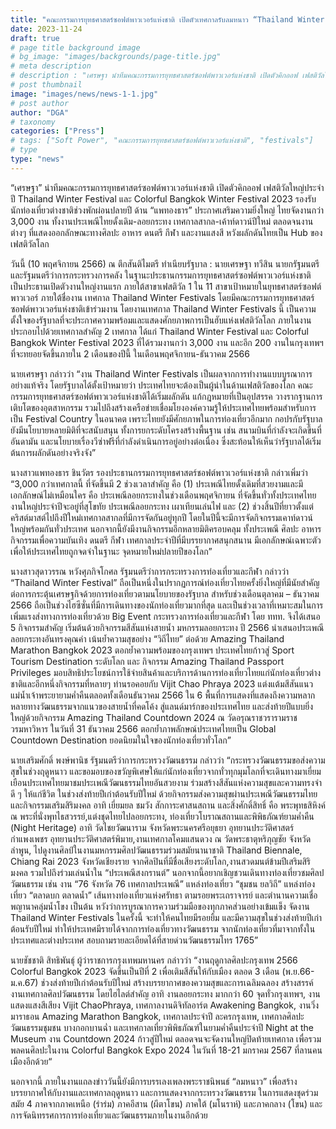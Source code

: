 ```yaml
---
title: "คณะกรรมการยุทธศาสตร์ซอฟต์พาวเวอร์แห่งชาติ เปิดตัวเทศกาลรับลมหนาว “Thailand Winter Festivals” สร้างปรากฏการณ์เฟสติวัลทั่วประเทศส่งท้ายปี 2566"
date: 2023-11-24
draft: true
# page title background image
# bg_image: "images/backgrounds/page-title.jpg"
# meta description
# description : "เศรษฐา นำทีมคณะกรรมการยุทธศาสตร์ซอฟต์พาวเวอร์แห่งชาติ เปิดตัวคิกออฟ เฟสติวัลใหญ่ประจำปี Thailand Winter Festival และ Colorful Bangkok Winter Festival 2023 รองรับนักท่องเที่ยวต่างชาติช่วงพักผ่อนปลายปี ด้าน “แพทองธาร” ประกาศเสริมความยิ่งใหญ่ ไทยจัดงานกว่า 3,000 งาน ทั้งงานประเพณีไทยดั้งเดิม-ลอยกระทง เทศกาลสากล-เค้าท์ดาวน์ปีใหม่ ตลอดจนงานต่างๆ ที่แสดงออกลักษณะทางศิลปะ อาหาร ดนตรี กีฬา และงานแสงสี หวังผลักดันไทยเป็น Hub ของเฟสติวัลโลก"
# post thumbnail
image: "images/news/news-1-1.jpg"
# post author
author: "DGA"
# taxonomy
categories: ["Press"]
# tags: ["Soft Power", "คณะกรรมการยุทธศาสตร์ซอฟต์พาวเวอร์แห่งชาติ", "festivals"]
# type
type: "news"
---
```


“เศรษฐา” นำทีมคณะกรรมการยุทธศาสตร์ซอฟต์พาวเวอร์แห่งชาติ เปิดตัวคิกออฟ เฟสติวัลใหญ่ประจำปี Thailand Winter Festival และ Colorful Bangkok Winter Festival 2023 รองรับนักท่องเที่ยวต่างชาติช่วงพักผ่อนปลายปี ด้าน “แพทองธาร” ประกาศเสริมความยิ่งใหญ่ ไทยจัดงานกว่า 3,000 งาน ทั้งงานประเพณีไทยดั้งเดิม-ลอยกระทง เทศกาลสากล-เค้าท์ดาวน์ปีใหม่ ตลอดจนงานต่างๆ ที่แสดงออกลักษณะทางศิลปะ อาหาร ดนตรี กีฬา และงานแสงสี หวังผลักดันไทยเป็น Hub ของเฟสติวัลโลก

วันนี้ (10 พฤศจิกายน 2566) ณ ตึกสันติไมตรี ทำเนียบรัฐบาล : นายเศรษฐา ทวีสิน นายกรัฐมนตรี และรัฐมนตรีว่าการกระทรวงการคลัง ในฐานะประธานกรรมการยุทธศาสตร์ซอฟต์พาวเวอร์แห่งชาติ เป็นประธานเปิดตัวงานใหญ่งานแรก ภายใต้สาขาเฟสติวัล 1 ใน 11 สาขาเป้าหมายในยุทธศาสตร์ซอฟต์พาวเวอร์ ภายใต้ชื่องาน เทศกาล Thailand Winter Festivals โดยมีคณะกรรมการยุทธศาสตร์ซอฟต์พาวเวอร์แห่งชาติเข้าร่วมงาน โดยงานเทศกาล Thailand Winter Festivals นี้ เป็นความตั้งใจของรัฐบาลที่จะประกาศความพร้อมและแสดงศักยภาพการเป็นฮับแห่งเฟสติวัลโลก ภายในงานประกอบไปด้วยเทศกาลสำคัญ 2 เทศกาล ได้แก่ Thailand Winter Festival และ Colorful Bangkok Winter Festival 2023 ที่ได้รวมงานกว่า 3,000 งาน และอีก 200 งานในกรุงเทพฯ ที่จะทยอยจัดขึ้นภายใน 2 เดือนของปีนี้ ในเดือนพฤศจิกายน-ธันวาคม 2566

นายเศรษฐา กล่าวว่า “งาน Thailand Winter Festivals เป็นผลจากการทำงานแบบบูรณาการอย่างแท้จริง โดยรัฐบาลได้ตั้งเป้าหมายว่า ประเทศไทยจะต้องเป็นผู้นำในด้านเฟสติวัลของโลก คณะกรรมการยุทธศาสตร์ซอฟต์พาวเวอร์แห่งชาติได้เริ่มผลักดัน แก้กฎหมายที่เป็นอุปสรรค วางรากฐานการเติบโตของอุตสาหกรรม รวมไปถึงสร้างเครือข่ายเชื่อมโยงองค์ความรู้ให้ประเทศไทยพร้อมสำหรับการเป็น Festival Country ในอนาคต เพราะไทยยังมีศักยภาพในการท่องเที่ยวอีกมาก กอปรกับรัฐบาลยังมีนโยบายหลายมิติที่จะสนับสนุน ทั้งการยกระดับโครงสร้างพื้นฐาน เช่น สนามบินที่กำลังจะเกิดขึ้นที่อันดามัน และนโยบายเรื่องวีซ่าฟรีที่กำลังดำเนินการอยู่อย่างต่อเนื่อง ซึ่งสะท้อนให้เห็นว่ารัฐบาลได้เริ่มต้นการผลักดันอย่างจริงจัง”

นางสาวแพทองธาร ชินวัตร รองประธานกรรมการยุทธศาสตร์ชอฟต์พาวเวอร์แห่งชาติ กล่าวเพิ่มว่า “3,000 กว่าเทศกาลนี้ ที่จัดขึ้นมี 2 ช่วงเวลาสำคัญ คือ (1) ประเพณีไทยดั้งเดิมที่สวยงามและมีเอกลักษณ์ไม่เหมือนใคร คือ ประเพณีลอยกระทงในช่วงเดือนพฤศจิกายน ที่จัดขึ้นทั่วทั้งประเทศไทย งานใหญ่ประจำปีจะอยู่ที่สุโขทัย ประเพณีลอยกระทง เผาเทียนเล่นไฟ และ (2) ช่วงสิ้นปีที่ยาวตั้งแต่คริสต์มาสต์ไปถึงปีใหม่เทศกาลสากลที่มีการจัดกันอยู่ทุกปี โดยในปีนี้จะมีการจัดกิจกรรมเคาท์ดาวน์ใหญ่พร้อมกันทั่วประเทศ นอกจากนี้ยังมีงานกิจกรรมอีกหลายมิติครอบคลุม ทั้งประเพณี ศิลปะ อาหาร กิจกรรมเพื่อความบันเทิง ดนตรี กีฬา เทศกาลประจำปีที่มีบรรยากาศสนุกสนาน มีเอกลักษณ์เฉพาะตัว เพื่อให้ประเทศไทยถูกจดจำในฐานะ จุดหมายใหม่ปลายปีของโลก”

นางสาวสุดาวรรณ หวังศุภกิจโกศล รัฐมนตรีว่าการกระทรวงการท่องเที่ยวและกีฬา กล่าวว่า “Thailand Winter Festival” ถือเป็นหนึ่งในปรากฏการณ์ท่องเที่ยวไทยครั้งยิ่งใหญ่ที่มีนัยสำคัญต่อการกระตุ้นเศรษฐกิจด้วยการท่องเที่ยวตามนโยบายของรัฐบาล สำหรับช่วงเดือนตุลาคม – ธันวาคม 2566 ถือเป็นช่วงไฮซีซั่นที่มีการเดินทางของนักท่องเที่ยวมากที่สุด และเป็นช่วงเวลาที่เหมาะสมในการเพิ่มแรงส่งทางการท่องเที่ยวด้วย Big Event กระทรวงการท่องเที่ยวและกีฬา โดย ททท. จึงได้เสนอ 5 กิจกรรมสำคัญ เริ่มต้นด้วยกิจกรรมสีสันแห่งสายน้ำ มหกรรมลอยกระทง ปี 2566 นำเสนอประเพณีลอยกระทงอันทรงคุณค่า เน้นย้ำความสุขอย่าง “วิถีไทย” ต่อด้วย Amazing Thailand Marathon Bangkok 2023 ตอกย้ำความพร้อมของกรุงเทพฯ ประเทศไทยก้าวสู่ Sport Tourism Destination ระดับโลก และ กิจกรรม Amazing Thailand Passport Privileges มอบสิทธิประโยชน์การใช้จ่ายสินค้าและบริการด้านการท่องเที่ยวไทยแก่นักท่องเที่ยวต่างชาติและอีกหนึ่งกิจกรรมที่หลายๆ ท่านรอคอยกับ Vijit Chao Phraya 2023 แต่งแต้มสีสันแนวแม่น้ำเจ้าพระยายามค่ำคืนตลอดทั้งเดือนธันวาคม 2566 ใน 6 พื้นที่การแสดงที่แสดงถึงความหลากหลายทางวัฒนธรรมจากแนวของสายน้ำที่คดโค้ง สู่แลนด์มาร์กของประเทศไทย และส่งท้ายปีแบบยิ่งใหญ่ด้วยกิจกรรม Amazing Thailand Countdown 2024 ณ วัดอรุณราชวรารามราชวรมหาวิหาร ในวันที่ 31 ธันวาคม 2566 ตอกย้ำภาพลักษณ์ประเทศไทยเป็น Global Countdown Destination ยอดนิยมในใจของนักท่องเที่ยวทั่วโลก”

นายเสริมศักดิ์ พงษ์พานิช รัฐมนตรีว่าการกระทรวงวัฒนธรรม กล่าวว่า “กระทรวงวัฒนธรรมขอส่งความสุขในช่วงฤดูหนาว และขอมอบของขวัญพิเศษให้แก่นักท่องเที่ยวจากทั่วทุกมุมโลกที่จะเดินทางมาเยี่ยมเยือนประเทศไทยมาชมประเพณีวัฒนธรรมไทยอันสวยงาม ร่วมสร้างสีสันแห่งความสุขและความทรงจำดี ๆ ให้แก่ชีวิต ในช่วงส่งท้ายปีเก่าต้อนรับปีใหม่ ด้วยกิจกรรมส่งความสุขผ่านประเพณีวัฒนธรรมไทย และกิจกรรมเสริมสิริมงคล อาทิ เยี่ยมยล ชมวัง สักการะศาสนสถาน และสิ่งศักดิ์สิทธิ์ คือ พระพุทธสิหิงค์ ณ พระที่นั่งพุทไธสวรรย์,แต่งชุดไทยไปลอยกระทง, ท่องเที่ยวโบราณสถานและพิพิธภัณฑ์ยามค่ำคืน (Night Heritage) อาทิ วัดไชยวัฒนาราม จังหวัดพระนครศรีอยุธยา อุทยานประวัติศาสตร์กำแพงเพชร อุทยานประวัติศาสตร์พิมาย,งานเทศกาลโคมแสนดวง ณ วัดพระธาตุหริภุญชัย จังหวัดลำพูน, ไปดูงานศิลป์ในงานมหกรรมศิลปวัฒนธรรมร่วมสมัยนานาชาติ Thailand Biennale, Chiang Rai 2023 จังหวัดเชียงราย จากศิลปินที่มีชื่อเสียงระดับโลก,งานสวดมนต์ข้ามปีเสริมสิริมงคล รวมไปถึงร่วมเล่นน้ำใน “ประเพณีสงกรานต์” นอกจากนี้อยากเชิญชวนเดินทางท่องเที่ยวชมศิลปวัฒนธรรม เช่น งาน “76 จังหวัด 76 เทศกาลประเพณี” แหล่งท่องเที่ยว “ชุมชน ยลวิถี” แหล่งท่องเที่ยว “ตลาดบก ตลาดน้ำ” เส้นทางท่องเที่ยวแห่งศรัทธา ตามรอยพระเถราจารย์ และตำนานความเชื่อพญานาคลุ่มน้ำโขง เป็นต้น หวังว่าการบูรณาการความร่วมมือของทุกภาคส่วนอย่างเข้มแข็ง จัดงาน Thailand Winter Festivals ในครั้งนี้ จะทำให้คนไทยมีรอยยิ้ม และมีความสุขในช่วงส่งท้ายปีเก่าต้อนรับปีใหม่ ทำให้ประเทศมีรายได้จากการท่องเที่ยวทางวัฒนธรรม จากนักท่องเที่ยวที่มาจากทั้งในประเทศและต่างประเทศ สอบถามรายละเอียดได้ที่สายด่วนวัฒนธรรมโทร 1765”

นายชัชชาติ สิทธิพันธุ์ ผู้ว่าราชการกรุงเทพมหานคร กล่าวว่า “งานฤดูกาลศิลปะกรุงเทพ 2566 Colorful Bangkok 2023 จัดขึ้นเป็นปีที่ 2 เพื่อเติมสีสันให้กับเมือง ตลอด 3 เดือน (พ.ย.66-ม.ค.67) ช่วงส่งท้ายปีเก่าต้อนรับปีใหม่ สร้างบรรยากาศของความสุขและการเฉลิมฉลอง สร้างสรรค์งานเทศกาลศิลปวัฒนธรรม โดยไฮไลต์สำคัญ อาทิ งานลอยกระทง มากกว่า 60 จุดทั่วกรุงเทพฯ, งานแสดงแสงสีเสียง Vijit ChaoPhraya, เทศกาลงานดิจิทัลอาร์ต Awakening Bangkok, งานวิ่งมาราธอน Amazing Marathon Bangkok, เทศกาลประจำปี ละครกรุงเทพ, เทศกาลศิลปะวัฒนธรรมชุมชน บางกอกบานฉ่ำ และเทศกาลเที่ยวพิพิธภัณฑ์ในยามค่ำคืนประจำปี Night at the Museum งาน Countdown 2024 ก้าวสู่ปีใหม่ ตลอดจนจะจัดงานใหญ่ปิดท้ายเทศกาล เพื่อรวมพลคนศิลปะในงาน Colorful Bangkok Expo 2024 ในวันที่ 18-21 มกราคม 2567 ที่ลานคนเมืองอีกด้วย“

นอกจากนี้ ภายในงานแถลงข่าววันนี้ยังมีการบรรเลงเพลงพระราชนิพนธ์ “ลมหนาว” เพื่อสร้างบรรยากาศให้กับงานและเทศกาลฤดูหนาว และการแสดงจากกระทรวงวัฒนธรรม ในการแสดงชุดร่วมสมัย 4 ภาคจากภาคเหนือ (รำร่ม) ภาคอีสาน (ผีตาโขน) ภาคใต้ (มโนราห์) และภาคกลาง (โขน) และการจัดนิทรรศการการท่องเที่ยวและวัฒนธรรมภายในงานอีกด้วย
